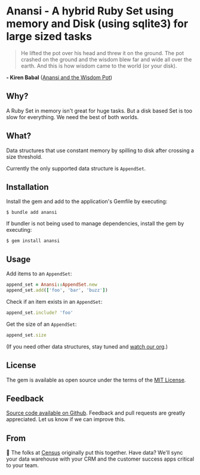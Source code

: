 # Anansi - A hybrid Ruby Set using memory and Disk (using sqlite3) for large sized tasks

> He lifted the pot over his head and threw it on the ground. The pot crashed on the ground and the wisdom blew far and wide all over the earth. And this is how wisdom came to the world (or your disk).

**- Kiren Babal** ([Anansi and the Wisdom Pot](https://www.differenttruths.com/literature/short-story/anansi-and-the-wisdom-pot/))

## Why?

A Ruby Set in memory isn't great for huge tasks. But a disk based Set is too slow for everything. We need the best of both worlds.

## What?

Data structures that use constant memory by spilling to disk after crossing a size threshold.

Currently the only supported data structure is `AppendSet`.

## Installation

Install the gem and add to the application's Gemfile by executing:

    $ bundle add anansi

If bundler is not being used to manage dependencies, install the gem by executing:

    $ gem install anansi

## Usage
Add items to an `AppendSet`:
```ruby
append_set = Anansi::AppendSet.new
append_set.add(['foo', 'bar', 'buzz'])
```

Check if an item exists in an `AppendSet`:
```ruby
append_set.include? 'foo'
```

Get the size of an `AppendSet`:
```ruby
append_set.size
```

(If you need other data structures, stay tuned and [watch our org](https://github.com/sutrolabs).)

## License

The gem is available as open source under the terms of the [MIT License](https://opensource.org/licenses/MIT).

Feedback
--------
[Source code available on Github](https://github.com/sutrolabs/anansi). Feedback and pull requests are greatly appreciated. Let us know if we can improve this.

From
-----------
:wave: The folks at [Census](http://getcensus.com) originally put this together. Have data? We'll sync your data warehouse with your CRM and the customer success apps critical to your team.
